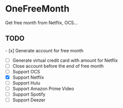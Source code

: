 # OneFreeMonth
Get free month from Netflix, OCS...

## TODO 

- [x] Generate account for free month
- [ ] Generate virtual credit card with amount for Netflix
- [ ] Close account before the end of free month
- [ ] Support OCS
- [x] Support Netflix
- [ ] Support Hulu
- [ ] Support Amazon Prime Video
- [ ] Support Spotify
- [ ] Support Deezer

